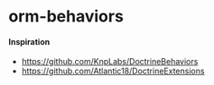 # orm-behaviors

#### Inspiration
* https://github.com/KnpLabs/DoctrineBehaviors
* https://github.com/Atlantic18/DoctrineExtensions
